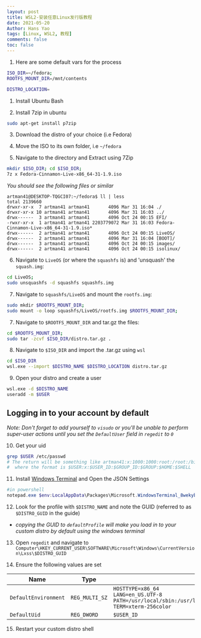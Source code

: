 ```yaml
---
layout: post
title: WSL2-安装任意Linux发行版教程
date: 2021-05-20
Author: Hans Yao
tags: [Linux, WSL2, 教程]
comments: false
toc: false
---
```


1. Here are some default vars for the process
```bash
ISO_DIR=~/fedora;
ROOTFS_MOUNT_DIR=/mnt/contents

DISTRO_LOCATION=
```

1. Install Ubuntu Bash

2. Install 7zip in ubuntu
```bash
sudo apt-get install p7zip 
```

3. Download the distro of your choice (i.e Fedora)

4. Move the ISO to its own folder, i.e `~/fedora`

5. Navigate to the directory and Extract using 7Zip

```bash
mkdir $ISO_DIR; cd $ISO_DIR;
7z x Fedora-Cinnamon-Live-x86_64-31-1.9.iso
```
*You should see the following files or similar*
```
artman41@DESKTOP-TQGCI07:~/fedora$ ll | less
total 2139660
drwxr-xr-x  7 artman41 artman41       4096 Mar 31 16:04 ./
drwxr-xr-x 10 artman41 artman41       4096 Mar 31 16:03 ../
drwx------  3 artman41 artman41       4096 Oct 24 00:15 EFI/
-rwxr-xr-x  1 artman41 artman41 2203779072 Mar 31 16:03 Fedora-Cinnamon-Live-x86_64-31-1.9.iso*
drwx------  2 artman41 artman41       4096 Oct 24 00:15 LiveOS/
drwx------  2 artman41 artman41       4096 Mar 31 16:04 [BOOT]/
drwx------  3 artman41 artman41       4096 Oct 24 00:15 images/
drwx------  2 artman41 artman41       4096 Oct 24 00:15 isolinux/
```

6. Navigate to `LiveOS` (or where the `squashfs` is) and 'unsquash' the `squash.img`:
```bash
cd LiveOS;
sudo unsquashfs -d squashfs squashfs.img
```

7. Navigate to `squashfs/LiveOS` and mount the `rootfs.img`:
```bash
sudo mkdir $ROOTFS_MOUNT_DIR;
sudo mount -o loop squashfs/LiveOS/rootfs.img $ROOTFS_MOUNT_DIR;
```

7. Navigate to `$ROOTFS_MOUNT_DIR` and tar.gz the files:
```bash
cd $ROOTFS_MOUNT_DIR;
sudo tar -zcvf $ISO_DIR/distro.tar.gz .
```

8. Navigate to `$ISO_DIR` and import the .tar.gz using `wsl`
```bash
cd $ISO_DIR
wsl.exe --import $DISTRO_NAME $DISTRO_LOCATION distro.tar.gz
```

9. Open your distro and create a user
```bash
wsl.exe -d $DISTRO_NAME
useradd -m $USER
```

## Logging in to your account by default
*Note: Don't forget to add yourself to `visudo` or you'll be unable to perform super-user actions until you set the `DefaultUser` field in `regedit` to `0`*

10. Get your uid
```bash
grep $USER /etc/passwd
# The return will be something like artman41:x:1000:1000:root:/root:/bin/bash
#  where the format is $USER:x:$USER_ID:$GROUP_ID:$GROUP:$HOME:$SHELL
```

11. Install [Windows Terminal](https://www.microsoft.com/en-us/p/windows-terminal-preview/9n0dx20hk701) and Open the JSON Settings
```powershell
#in powershell
notepad.exe $env:LocalAppData\Packages\Microsoft.WindowsTerminal_8wekyb3d8bbwe\LocalState\profiles.json
```

12. Look for the profile with `$DISTRO_NAME` and note the GUID (referred to as `$DISTRO_GUID` in the guide)
  - *copying the GUID to `defaultProfile` will make you load in to your custom distro by default using the windows terminal*

13. Open `regedit` and navigate to `Computer\HKEY_CURRENT_USER\SOFTWARE\Microsoft\Windows\CurrentVersion\Lxss\$DISTRO_GUID`

14. Ensure the following values are set

| Name | Type | Data |
|-|-|-|
| `DefaultEnvironment` | `REG_MULTI_SZ` | `HOSTTYPE=x86_64`<br/>`LANG=en_US.UTF-8`<br/>`PATH=/usr/local/sbin:/usr/local/bin:/usr/sbin:/usr/bin:/sbin:/bin:/usr/games:/usr/local/games`<br/>`TERM=xterm-256color` |
| `DefaultUid` | `REG_DWORD` | `$USER_ID` |

15. Restart your custom distro shell